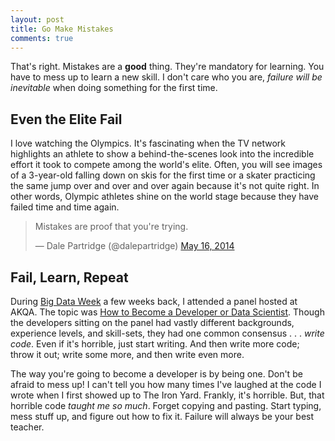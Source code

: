 ```yaml
---
layout: post
title: Go Make Mistakes
comments: true
---
```


That's right. Mistakes are a **good** thing. They're mandatory for learning. You have to mess up to learn a new skill. I don't care who you are, *failure will be inevitable* when doing something for the first time.

## Even the Elite Fail
I love watching the Olympics. It's fascinating when the TV network highlights an athlete to show a behind-the-scenes look into the incredible effort it took to compete among the world's elite. Often, you will see images of a 3-year-old falling down on skis for the first time or a skater practicing the same jump over and over and over again because it's not quite right. In other words, Olympic athletes shine on the world stage because they have failed time and time again.

<blockquote class="twitter-tweet" lang="en"><p>Mistakes are proof that you&#39;re trying.</p>&mdash; Dale Partridge (@dalepartridge) <a href="https://twitter.com/dalepartridge/statuses/467413353217155072">May 16, 2014</a></blockquote>
<script async src="//platform.twitter.com/widgets.js" charset="utf-8"></script>

## Fail, Learn, Repeat
During [Big Data Week](http://bigdataweek.com/atlanta/) a few weeks back, I attended a panel hosted at AKQA. The topic was [How to Become a Developer or Data Scientist](http://www.meetup.com/Atlantas-Big-Data-Week-2014/events/176519662/?gj=rcs.j&a=co2.j_grp&rv=rcs.j). Though the developers sitting on the panel had vastly different backgrounds, experience levels, and skill-sets, they had one common consensus . . . *write code*. Even if it's horrible, just start writing. And then write more code; throw it out; write some more, and then write even more.

The way you're going to become a developer is by being one. Don't be afraid to mess up! I can't tell you how many times I've laughed at the code I wrote when I first showed up to The Iron Yard. Frankly, it's horrible. But, that horrible code *taught me so much*. Forget copying and pasting. Start typing, mess stuff up, and figure out how to fix it. Failure will always be your best teacher.